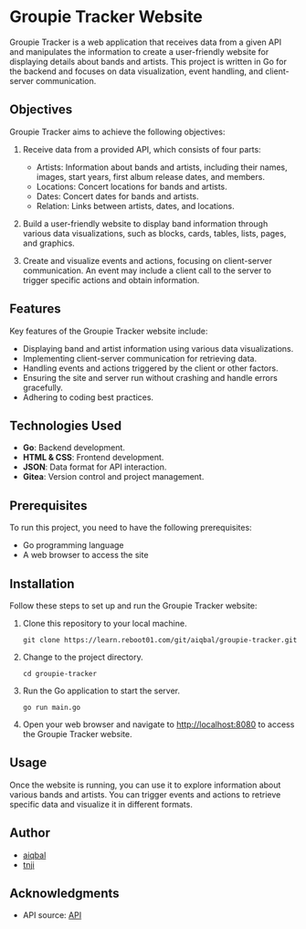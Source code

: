# Groupie Tracker Website

Groupie Tracker is a web application that receives data from a given API and manipulates the information to create a user-friendly website for displaying details about bands and artists. This project is written in Go for the backend and focuses on data visualization, event handling, and client-server communication.

## Objectives

Groupie Tracker aims to achieve the following objectives:

1. Receive data from a provided API, which consists of four parts:
   - Artists: Information about bands and artists, including their names, images, start years, first album release dates, and members.
   - Locations: Concert locations for bands and artists.
   - Dates: Concert dates for bands and artists.
   - Relation: Links between artists, dates, and locations.

2. Build a user-friendly website to display band information through various data visualizations, such as blocks, cards, tables, lists, pages, and graphics.

3. Create and visualize events and actions, focusing on client-server communication. An event may include a client call to the server to trigger specific actions and obtain information.

## Features

Key features of the Groupie Tracker website include:

- Displaying band and artist information using various data visualizations.
- Implementing client-server communication for retrieving data.
- Handling events and actions triggered by the client or other factors.
- Ensuring the site and server run without crashing and handle errors gracefully.
- Adhering to coding best practices.

## Technologies Used

- **Go**: Backend development.
- **HTML & CSS**: Frontend development.
- **JSON**: Data format for API interaction.
- **Gitea**: Version control and project management.

## Prerequisites

To run this project, you need to have the following prerequisites:

- Go programming language
- A web browser to access the site

## Installation

Follow these steps to set up and run the Groupie Tracker website:

1. Clone this repository to your local machine.
   ```shell
   git clone https://learn.reboot01.com/git/aiqbal/groupie-tracker.git
   ```

2. Change to the project directory.
   ```shell
   cd groupie-tracker
   ```

3. Run the Go application to start the server.
   ```shell
   go run main.go
   ```

4. Open your web browser and navigate to [http://localhost:8080](http://localhost:8080) to access the Groupie Tracker website.

## Usage

Once the website is running, you can use it to explore information about various bands and artists. You can trigger events and actions to retrieve specific data and visualize it in different formats.

## Author

- [aiqbal](https://learn.reboot01.com/git/aiqbal)
- [tnji](https://learn.reboot01.com/git/tnji)

## Acknowledgments

- API source: [API](https://groupietrackers.herokuapp.com/api)
